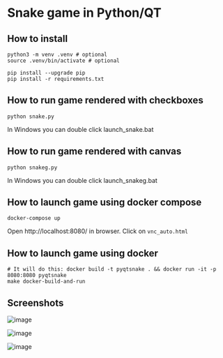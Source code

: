 # Snake game in Python/QT

## How to install
```
python3 -m venv .venv # optional
source .venv/bin/activate # optional

pip install --upgrade pip
pip install -r requirements.txt 
```

## How to run game rendered with checkboxes
```
python snake.py
```
In Windows you can double click launch_snake.bat

## How to run game rendered with canvas
```
python snakeg.py
```
In Windows you can double click launch_snakeg.bat

## How to launch game using docker compose

```
docker-compose up
```

Open http://localhost:8080/ in browser. Click on `vnc_auto.html`

## How to launch game using docker

```
# It will do this: docker build -t pyqtsnake . && docker run -it -p 8080:8080 pyqtsnake
make docker-build-and-run 
```

## Screenshots

![image](https://github.com/sigmaray/pyqtsnake/assets/1594701/a87373d8-b459-4ec0-a6ca-a9067a08d2dd)

![image](https://github.com/sigmaray/pyqtsnake/assets/1594701/48ff9b3c-2e32-4e4e-ab82-a5e988c6b918)

![image](https://github.com/sigmaray/pyqtsnake/assets/1594701/a0b8a22d-3722-4b5d-aad1-d46dd06d4c2e)


